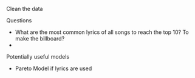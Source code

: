 Clean the data


Questions
- What are the most common lyrics of all songs to reach the top 10? To make the billboard?
- 


Potentially useful models
- Pareto Model if lyrics are used

